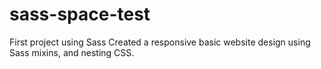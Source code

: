 # sass-space-test
First project using Sass
Created a responsive basic website design using Sass mixins, and nesting CSS.
